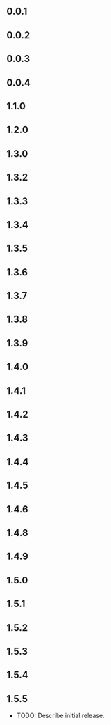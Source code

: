 ## 0.0.1
## 0.0.2
## 0.0.3
## 0.0.4
## 1.1.0
## 1.2.0
## 1.3.0
## 1.3.2
## 1.3.3
## 1.3.4
## 1.3.5
## 1.3.6
## 1.3.7
## 1.3.8
## 1.3.9
## 1.4.0
## 1.4.1
## 1.4.2
## 1.4.3
## 1.4.4
## 1.4.5
## 1.4.6
## 1.4.8
## 1.4.9
## 1.5.0
## 1.5.1
## 1.5.2
## 1.5.3
## 1.5.4
## 1.5.5
* TODO: Describe initial release.
